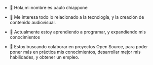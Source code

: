 - 👋 Hola,mi nombre es paulo chiappone 
- 👀 Me interesa todo lo relacionado a la tecnología, y la creación de contenido audiovisual.
- 🌱 Actualmente estoy aprendiendo a programar, y expandiendo mis conocimientos

- 💞️ Estoy buscando colaborar en proyectos Open Source, para poder poner más en práctica mis conocimientos, desarrollar mejor mis habilidades, y obtener un empleo.


